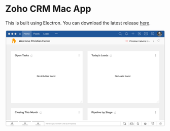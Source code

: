 # Zoho CRM Mac App
This is built using Electron. You can download the latest release [here](releases).

![Screenshot of Zoho CRM](https://raw.githubusercontent.com/christianpatrick/electron-zoho_crm/master/screenshot.png)